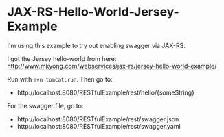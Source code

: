 # JAX-RS-Hello-World-Jersey-Example

I'm using this example to try out enabling swagger via JAX-RS.

I got the Jersey hello-world from here:
http://www.mkyong.com/webservices/jax-rs/jersey-hello-world-example/

Run with ```mvn tomcat:run```. Then go to:
* http://localhost:8080/RESTfulExample/rest/hello/{someString}

For the swagger file, go to:
* http://localhost:8080/RESTfulExample/rest/swagger.json
* http://localhost:8080/RESTfulExample/rest/swagger.yaml
